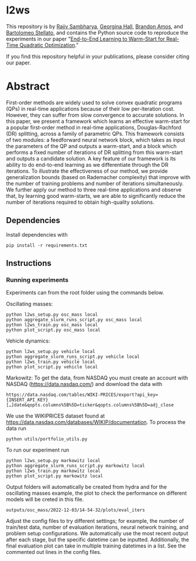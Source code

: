 # l2ws
This repository is by
[Rajiv Sambharya](https://rajivsambharya.github.io/),
[Georgina Hall](https://sites.google.com/view/georgina-hall),
[Brandon Amos](http://bamos.github.io/),
and [Bartolomeo Stellato](https://stellato.io/),
and contains the Python source code to
reproduce the experiments in our paper
"[End-to-End Learning to Warm-Start for Real-Time Quadratic Optimization]()."

If you find this repository helpful in your publications,
please consider citing our paper.

# Abstract
First-order methods are widely used to solve convex quadratic programs (QPs) in real-time applications because of their low per-iteration cost. 
However, they can suffer from slow convergence to accurate solutions. 
In this paper, we present a framework which learns an effective warm-start for a popular first-order method in real-time applications, Douglas-Rachford (DR) splitting, across a
family of parametric QPs. 
This framework consists of two modules: a feedforward neural network
block, which takes as input the parameters of the QP and outputs a warm-start, and a block which
performs a fixed number of iterations of DR splitting from this warm-start and outputs a candidate
solution. 
A key feature of our framework is its ability to do end-to-end learning as we differentiate through the DR iterations. 
To illustrate the effectiveness of our method, we provide generalization
bounds (based on Rademacher complexity) that improve with the number of training problems and
number of iterations simultaneously. 
We further apply our method to three real-time applications
and observe that, by learning good warm-starts, we are able to significantly reduce the number of
iterations required to obtain high-quality solutions.

## Dependencies
Install dependencies with
```
pip install -r requirements.txt
```

## Instructions
### Running experiments
Experiments can from the root folder using the commands below.

Oscillating masses:
```
python l2ws_setup.py osc_mass local
python aggregate_slurm_runs_script.py osc_mass local
python l2ws_train.py osc_mass local
python plot_script.py osc_mass local
```
Vehicle dynamics:
```
python l2ws_setup.py vehicle local
python aggregate_slurm_runs_script.py vehicle local
python l2ws_train.py vehicle local
python plot_script.py vehicle local
```
Markowitz:
To get the data, from NASDAQ you must create an account with NASDAQ (https://data.nasdaq.com/) and download the data with 
```
https://data.nasdaq.com/tables/WIKI-PRICES/export?api_key={INSERT_API_KEY}[…]date&qopts.columns%5B%5D=ticker&qopts.columns%5B%5D=adj_close
```

We use the WIKIPRICES dataset found at https://data.nasdaq.com/databases/WIKIP/documentation. To process the data run
```
python utils/portfolio_utils.py
```

To run our experiment run
```
python l2ws_setup.py markowitz local
python aggregate_slurm_runs_script.py markowitz local
python l2ws_train.py markowitz local
python plot_script.py markowitz local
```

Output folders will automatically be created from hydra and for the oscillating masses example, the plot to check the performance on different models will be creted in this file.
```
outputs/osc_mass/2022-12-03/14-54-32/plots/eval_iters
```

Adjust the config files to try different settings; for example, the number of train/test data, number of evaluation iterations, neural network training, and problem setup configurations. We automatically use the most recent output after each stage, but the specific datetime can be inputted. Additionally, the final evaluation plot can take in multiple training datetimes in a list. See the commented out lines in the config files.
